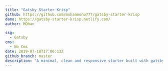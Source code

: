```yaml
---
title: "Gatsby Starter Krisp"
github: https://github.com/mohanmonu777/gatsby-starter-krisp
demo: https://gatsby-starter-krisp.netlify.com/
author: MOhan

ssg:
  - Gatsby
cms:
  - No Cms
date: 2019-07-18T17:06:13Z
github_branch: master
description: "A minimal, clean and responsive starter built with gatsby"
---
```

